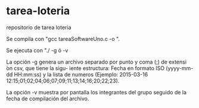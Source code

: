 # tarea-loteria
repositorio de tarea loteria

Se compila con "gcc tareaSoftwareUno.c -o <nombre del archivo ejecutable>".

Se ejecuta con "./<nombre del archivo ejecutable> -g ó -v

La opción -g genera un archivo separado por punto y coma (;) de extensi ́on csv, que tiene la sigu-
iente estructura: Fecha en formato ISO (yyyy-mm-dd HH:mm:ss) y la lista de numeros (Ejemplo:
2015-03-16 12:15;01;02;04;06;07;09;11;13;14;16;20;22;23).

La opción -v muestra por pantalla los integrantes del grupo seguido de la fecha de compilación del archivo.


